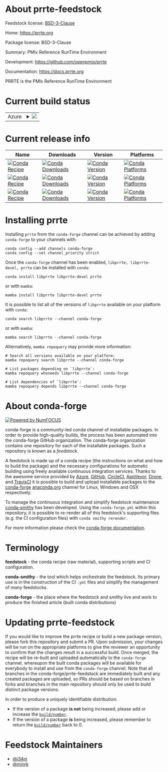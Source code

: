 About prrte-feedstock
=====================

Feedstock license: [BSD-3-Clause](https://github.com/conda-forge/prrte-feedstock/blob/main/LICENSE.txt)

Home: https://prrte.org

Package license: BSD-3-Clause

Summary: PMIx Reference RunTime Environment

Development: https://github.com/openpmix/prrte

Documentation: https://docs.prrte.org

PRRTE is the PMIx Reference RunTime Environment


Current build status
====================


<table>
    
  <tr>
    <td>Azure</td>
    <td>
      <details>
        <summary>
          <a href="https://dev.azure.com/conda-forge/feedstock-builds/_build/latest?definitionId=24332&branchName=main">
            <img src="https://dev.azure.com/conda-forge/feedstock-builds/_apis/build/status/prrte-feedstock?branchName=main">
          </a>
        </summary>
        <table>
          <thead><tr><th>Variant</th><th>Status</th></tr></thead>
          <tbody><tr>
              <td>linux_64</td>
              <td>
                <a href="https://dev.azure.com/conda-forge/feedstock-builds/_build/latest?definitionId=24332&branchName=main">
                  <img src="https://dev.azure.com/conda-forge/feedstock-builds/_apis/build/status/prrte-feedstock?branchName=main&jobName=linux&configuration=linux%20linux_64_" alt="variant">
                </a>
              </td>
            </tr><tr>
              <td>linux_aarch64</td>
              <td>
                <a href="https://dev.azure.com/conda-forge/feedstock-builds/_build/latest?definitionId=24332&branchName=main">
                  <img src="https://dev.azure.com/conda-forge/feedstock-builds/_apis/build/status/prrte-feedstock?branchName=main&jobName=linux&configuration=linux%20linux_aarch64_" alt="variant">
                </a>
              </td>
            </tr><tr>
              <td>linux_ppc64le</td>
              <td>
                <a href="https://dev.azure.com/conda-forge/feedstock-builds/_build/latest?definitionId=24332&branchName=main">
                  <img src="https://dev.azure.com/conda-forge/feedstock-builds/_apis/build/status/prrte-feedstock?branchName=main&jobName=linux&configuration=linux%20linux_ppc64le_" alt="variant">
                </a>
              </td>
            </tr><tr>
              <td>osx_64</td>
              <td>
                <a href="https://dev.azure.com/conda-forge/feedstock-builds/_build/latest?definitionId=24332&branchName=main">
                  <img src="https://dev.azure.com/conda-forge/feedstock-builds/_apis/build/status/prrte-feedstock?branchName=main&jobName=osx&configuration=osx%20osx_64_" alt="variant">
                </a>
              </td>
            </tr><tr>
              <td>osx_arm64</td>
              <td>
                <a href="https://dev.azure.com/conda-forge/feedstock-builds/_build/latest?definitionId=24332&branchName=main">
                  <img src="https://dev.azure.com/conda-forge/feedstock-builds/_apis/build/status/prrte-feedstock?branchName=main&jobName=osx&configuration=osx%20osx_arm64_" alt="variant">
                </a>
              </td>
            </tr>
          </tbody>
        </table>
      </details>
    </td>
  </tr>
</table>

Current release info
====================

| Name | Downloads | Version | Platforms |
| --- | --- | --- | --- |
| [![Conda Recipe](https://img.shields.io/badge/recipe-libprrte-green.svg)](https://anaconda.org/conda-forge/libprrte) | [![Conda Downloads](https://img.shields.io/conda/dn/conda-forge/libprrte.svg)](https://anaconda.org/conda-forge/libprrte) | [![Conda Version](https://img.shields.io/conda/vn/conda-forge/libprrte.svg)](https://anaconda.org/conda-forge/libprrte) | [![Conda Platforms](https://img.shields.io/conda/pn/conda-forge/libprrte.svg)](https://anaconda.org/conda-forge/libprrte) |
| [![Conda Recipe](https://img.shields.io/badge/recipe-libprrte--devel-green.svg)](https://anaconda.org/conda-forge/libprrte-devel) | [![Conda Downloads](https://img.shields.io/conda/dn/conda-forge/libprrte-devel.svg)](https://anaconda.org/conda-forge/libprrte-devel) | [![Conda Version](https://img.shields.io/conda/vn/conda-forge/libprrte-devel.svg)](https://anaconda.org/conda-forge/libprrte-devel) | [![Conda Platforms](https://img.shields.io/conda/pn/conda-forge/libprrte-devel.svg)](https://anaconda.org/conda-forge/libprrte-devel) |
| [![Conda Recipe](https://img.shields.io/badge/recipe-prrte-green.svg)](https://anaconda.org/conda-forge/prrte) | [![Conda Downloads](https://img.shields.io/conda/dn/conda-forge/prrte.svg)](https://anaconda.org/conda-forge/prrte) | [![Conda Version](https://img.shields.io/conda/vn/conda-forge/prrte.svg)](https://anaconda.org/conda-forge/prrte) | [![Conda Platforms](https://img.shields.io/conda/pn/conda-forge/prrte.svg)](https://anaconda.org/conda-forge/prrte) |

Installing prrte
================

Installing `prrte` from the `conda-forge` channel can be achieved by adding `conda-forge` to your channels with:

```
conda config --add channels conda-forge
conda config --set channel_priority strict
```

Once the `conda-forge` channel has been enabled, `libprrte, libprrte-devel, prrte` can be installed with `conda`:

```
conda install libprrte libprrte-devel prrte
```

or with `mamba`:

```
mamba install libprrte libprrte-devel prrte
```

It is possible to list all of the versions of `libprrte` available on your platform with `conda`:

```
conda search libprrte --channel conda-forge
```

or with `mamba`:

```
mamba search libprrte --channel conda-forge
```

Alternatively, `mamba repoquery` may provide more information:

```
# Search all versions available on your platform:
mamba repoquery search libprrte --channel conda-forge

# List packages depending on `libprrte`:
mamba repoquery whoneeds libprrte --channel conda-forge

# List dependencies of `libprrte`:
mamba repoquery depends libprrte --channel conda-forge
```


About conda-forge
=================

[![Powered by
NumFOCUS](https://img.shields.io/badge/powered%20by-NumFOCUS-orange.svg?style=flat&colorA=E1523D&colorB=007D8A)](https://numfocus.org)

conda-forge is a community-led conda channel of installable packages.
In order to provide high-quality builds, the process has been automated into the
conda-forge GitHub organization. The conda-forge organization contains one repository
for each of the installable packages. Such a repository is known as a *feedstock*.

A feedstock is made up of a conda recipe (the instructions on what and how to build
the package) and the necessary configurations for automatic building using freely
available continuous integration services. Thanks to the awesome service provided by
[Azure](https://azure.microsoft.com/en-us/services/devops/), [GitHub](https://github.com/),
[CircleCI](https://circleci.com/), [AppVeyor](https://www.appveyor.com/),
[Drone](https://cloud.drone.io/welcome), and [TravisCI](https://travis-ci.com/)
it is possible to build and upload installable packages to the
[conda-forge](https://anaconda.org/conda-forge) [anaconda.org](https://anaconda.org/)
channel for Linux, Windows and OSX respectively.

To manage the continuous integration and simplify feedstock maintenance
[conda-smithy](https://github.com/conda-forge/conda-smithy) has been developed.
Using the ``conda-forge.yml`` within this repository, it is possible to re-render all of
this feedstock's supporting files (e.g. the CI configuration files) with ``conda smithy rerender``.

For more information please check the [conda-forge documentation](https://conda-forge.org/docs/).

Terminology
===========

**feedstock** - the conda recipe (raw material), supporting scripts and CI configuration.

**conda-smithy** - the tool which helps orchestrate the feedstock.
                   Its primary use is in the construction of the CI ``.yml`` files
                   and simplify the management of *many* feedstocks.

**conda-forge** - the place where the feedstock and smithy live and work to
                  produce the finished article (built conda distributions)


Updating prrte-feedstock
========================

If you would like to improve the prrte recipe or build a new
package version, please fork this repository and submit a PR. Upon submission,
your changes will be run on the appropriate platforms to give the reviewer an
opportunity to confirm that the changes result in a successful build. Once
merged, the recipe will be re-built and uploaded automatically to the
`conda-forge` channel, whereupon the built conda packages will be available for
everybody to install and use from the `conda-forge` channel.
Note that all branches in the conda-forge/prrte-feedstock are
immediately built and any created packages are uploaded, so PRs should be based
on branches in forks and branches in the main repository should only be used to
build distinct package versions.

In order to produce a uniquely identifiable distribution:
 * If the version of a package **is not** being increased, please add or increase
   the [``build/number``](https://docs.conda.io/projects/conda-build/en/latest/resources/define-metadata.html#build-number-and-string).
 * If the version of a package **is** being increased, please remember to return
   the [``build/number``](https://docs.conda.io/projects/conda-build/en/latest/resources/define-metadata.html#build-number-and-string)
   back to 0.

Feedstock Maintainers
=====================

* [@j34ni](https://github.com/j34ni/)
* [@minrk](https://github.com/minrk/)

